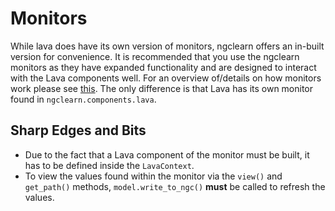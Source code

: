 # Monitors

While lava does have its own version of monitors, ngclearn offers an 
in-built version for convenience. It is 
recommended that you use the ngclearn monitors as they have expanded
functionality and are designed to interact with the Lava components well. For an
overview of/details on how monitors work please see 
[this](../foundations/monitors.md). The
only difference is that Lava has its own monitor found
in `ngclearn.components.lava`.

## Sharp Edges and Bits

- Due to the fact that a Lava component of the monitor must be built, it has to
  be defined inside the `LavaContext`.
- To view the values found within the monitor via the `view()` and `get_path()`
  methods, `model.write_to_ngc()` <b>must</b> be called to refresh the values.